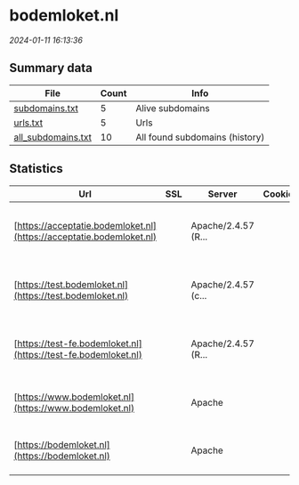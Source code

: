 # bodemloket.nl
*2024-01-11 16:13:36*
## Summary data
| File       | Count | Info |
|------------|-------|------|
|[subdomains.txt](/data/bodemloket.nl/subdomains.txt)|5|Alive subdomains|
|[urls.txt](/data/bodemloket.nl/urls.txt)|5|Urls|
|[all_subdomains.txt](/data/bodemloket.nl/all_subdomains.txt)|10|All found subdomains (history)|
## Statistics
| Url | SSL | Server | Cookie | HSTS | CSP | XFO | XXP | RP | Tech |Title |
|------------|-------|------|------|------|------|------|------|------|------|------|
|[https://acceptatie.bodemloket.nl](https://acceptatie.bodemloket.nl)| |Apache/2.4.57 (R...| | | | | | :white_check_mark: |Apache HTTP Server:2.4.57 Drupal:9 HSTS OpenSSL:3.0.7 PHP:8.1.27|Home | Bodemloke...|
|[https://test.bodemloket.nl](https://test.bodemloket.nl)| |Apache/2.4.57 (c...| |:white_check_mark: | | :white_check_mark: | | :white_check_mark: |Apache HTTP Server:2.4.57 Drupal:9 HSTS OpenSSL:3.0.8 PHP:8.1.19|Home | Bodemloke...|
|[https://test-fe.bodemloket.nl](https://test-fe.bodemloket.nl)| |Apache/2.4.57 (R...| | | | | | :white_check_mark: |Apache HTTP Server:2.4.57 Drupal:9 HSTS OpenSSL:3.0.7 PHP:8.1.27|Home | Bodemloke...|
|[https://www.bodemloket.nl](https://www.bodemloket.nl)| |Apache| |:white_check_mark: | :white_check_mark:| :white_check_mark: | | :white_check_mark: |Apache HTTP Server Drupal:9 HSTS PHP|Home | Bodemloke...|
|[https://bodemloket.nl](https://bodemloket.nl)| |Apache| |:white_check_mark: | :white_check_mark:| :white_check_mark: | | :white_check_mark: |Apache HTTP Server Drupal:9 HSTS PHP|Home | Bodemloke...|